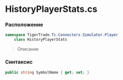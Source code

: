 
# HistoryPlayerStats.cs
### Расположение
```csharp
namespace TigerTrade.Tc.Connectors.Simulator.Player  
    class HistoryPlayerStats
```

> Описание

### Синтаксис
```csharp
public string SymbolName { get; set; }
```
